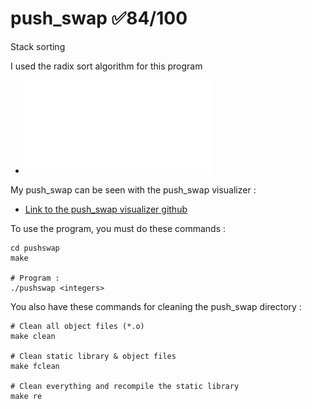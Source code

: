 # push_swap ✅84/100
Stack sorting

I used the radix sort algorithm for this program

- ![push_swap subject](fr.push_swap.subject.pdf)
 
My push_swap can be seen with the push_swap visualizer :
  - [Link to the push_swap visualizer github](https://github.com/o-reo/push_swap_visualizer)

To use the program, you must do these commands :
```shell
cd pushswap
make

# Program :
./pushswap <integers>
```

You also have these commands for cleaning the push_swap directory :
```shell
# Clean all object files (*.o)
make clean

# Clean static library & object files
make fclean

# Clean everything and recompile the static library
make re
```
